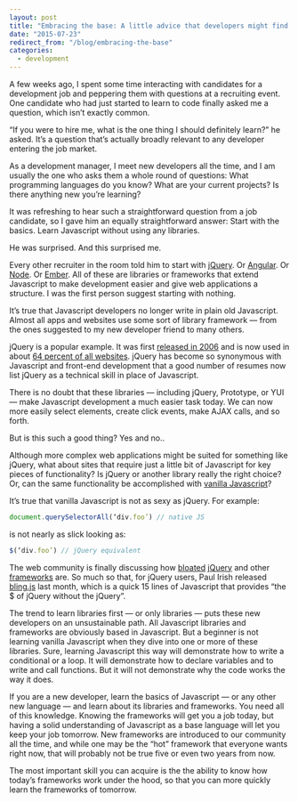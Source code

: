 ```yaml
---
layout: post
title: "Embracing the base: A little advice that developers might find surprising"
date: "2015-07-23"
redirect_from: "/blog/embracing-the-base"
categories:
  - development
---
```


A few weeks ago, I spent some time interacting with candidates for a development job and peppering them with questions at a recruiting event. One candidate who had just started to learn to code finally asked me a question, which isn’t exactly common.

“If you were to hire me, what is the one thing I should definitely learn?” he asked. It’s a question that’s actually broadly relevant to any developer entering the job market.

As a development manager, I meet new developers all the time, and I am usually the one who asks them a whole round of questions: What programming languages do you know? What are your current projects? Is there anything new you’re learning?

It was refreshing to hear such a straightforward question from a job candidate, so I gave him an equally straightforward answer: Start with the basics. Learn Javascript without using any libraries.

He was surprised. And this surprised me.

Every other recruiter in the room told him to start with [jQuery](http://jquery.com/). Or [Angular](https://angularjs.org/). Or [Node](https://nodejs.org/). Or [Ember](https://emberjs.com/). All of these are libraries or frameworks that extend Javascript to make development easier and give web applications a structure. I was the first person suggest starting with nothing.

It’s true that Javascript developers no longer write in plain old Javascript. Almost all apps and websites use some sort of library framework — from the ones suggested to my new developer friend to many others.

jQuery is a popular example. It was first [released in 2006](https://jquery.org/history/) and is now used in about [64 percent of all websites](https://w3techs.com/technologies/details/js-jquery). jQuery has become so synonymous with Javascript and front-end development that a good number of resumes now list jQuery as a technical skill in place of Javascript.

There is no doubt that these libraries — including jQuery, Prototype, or YUI — make Javascript development a much easier task today. We can now more easily select elements, create click events, make AJAX calls, and so forth.

But is this such a good thing? Yes and no..

Although more complex web applications might be suited for something like jQuery, what about sites that require just a little bit of Javascript for key pieces of functionality? Is jQuery or another library really the right choice? Or, can the same functionality be accomplished with [vanilla Javascript](http://plainjs.com/)?

It’s true that vanilla Javascript is not as sexy as jQuery. For example:

```javascript
document.querySelectorAll(‘div.foo’) // native JS
```

is not nearly as slick looking as:

```javascript
$(‘div.foo’) // jQuery equivalent
```

The web community is finally discussing how [bloated](https://zurb.com/blog/hit-the-weights-and-take-the-bloat-out-of) [jQuery](https://www.sitepoint.com/do-you-really-need-jquery/) and other [frameworks](https://bitworking.org/news/2014/05/zero_framework_manifesto/) are. So much so that, for jQuery users, Paul Irish released [bling.js](https://gist.github.com/paulirish/12fb951a8b893a454b32) last month, which is a quick 15 lines of Javascript that provides “the $ of jQuery without the jQuery”.

The trend to learn libraries first — or only libraries — puts these new developers on an unsustainable path. All Javascript libraries and frameworks are obviously based in Javascript. But a beginner is not learning vanilla Javascript when they dive into one or more of these libraries. Sure, learning Javascript this way will demonstrate how to write a conditional or a loop. It will demonstrate how to declare variables and to write and call functions. But it will not demonstrate why the code works the way it does.

If you are a new developer, learn the basics of Javascript — or any other new language — and learn about its libraries and frameworks. You need all of this knowledge. Knowing the frameworks will get you a job today, but having a solid understanding of Javascript as a base language will let you keep your job tomorrow. New frameworks are introduced to our community all the time, and while one may be the “hot” framework that everyone wants right now, that will probably not be true five or even two years from now.

The most important skill you can acquire is the the ability to know how today’s frameworks work under the hood, so that you can more quickly learn the frameworks of tomorrow.
